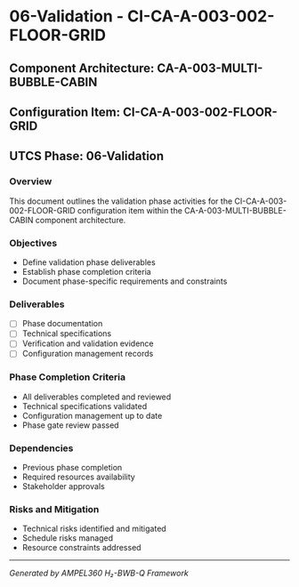 # 06-Validation - CI-CA-A-003-002-FLOOR-GRID

## Component Architecture: CA-A-003-MULTI-BUBBLE-CABIN
## Configuration Item: CI-CA-A-003-002-FLOOR-GRID
## UTCS Phase: 06-Validation

### Overview
This document outlines the validation phase activities for the CI-CA-A-003-002-FLOOR-GRID configuration item within the CA-A-003-MULTI-BUBBLE-CABIN component architecture.

### Objectives
- Define validation phase deliverables
- Establish phase completion criteria
- Document phase-specific requirements and constraints

### Deliverables
- [ ] Phase documentation
- [ ] Technical specifications
- [ ] Verification and validation evidence
- [ ] Configuration management records

### Phase Completion Criteria
- All deliverables completed and reviewed
- Technical specifications validated
- Configuration management up to date
- Phase gate review passed

### Dependencies
- Previous phase completion
- Required resources availability
- Stakeholder approvals

### Risks and Mitigation
- Technical risks identified and mitigated
- Schedule risks managed
- Resource constraints addressed

---
*Generated by AMPEL360 H₂-BWB-Q Framework*
